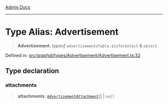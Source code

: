 [Admin Docs](/)

***

# Type Alias: Advertisement

> **Advertisement**: *typeof* `advertisementsTable.$inferSelect` & `object`

Defined in: [src/graphql/types/Advertisement/Advertisement.ts:32](https://github.com/syedali237/talawa-api/blob/aa4e819f67def774740606c7a534dc013cdfe393/src/graphql/types/Advertisement/Advertisement.ts#L32)

## Type declaration

### attachments

> **attachments**: [`AdvertisementAttachment`](../../../AdvertisementAttachment/AdvertisementAttachment/type-aliases/AdvertisementAttachment.md)[] \| `null`
